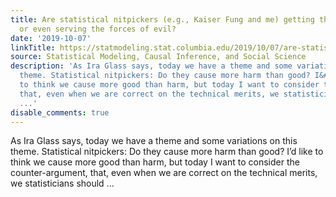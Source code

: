 ```yaml
---
title: Are statistical nitpickers (e.g., Kaiser Fung and me) getting the way of progress
  or even serving the forces of evil?
date: '2019-10-07'
linkTitle: https://statmodeling.stat.columbia.edu/2019/10/07/are-statistical-nitpickers-e-g-kaiser-fung-and-me-getting-the-way-of-progress-or-even-serving-the-forces-of-evil/
source: Statistical Modeling, Causal Inference, and Social Science
description: 'As Ira Glass says, today we have a theme and some variations on this
  theme. Statistical nitpickers: Do they cause more harm than good? I&#8217;d like
  to think we cause more good than harm, but today I want to consider the counter-argument,
  that, even when we are correct on the technical merits, we statisticians should
  ...'
disable_comments: true
---
```

As Ira Glass says, today we have a theme and some variations on this theme. Statistical nitpickers: Do they cause more harm than good? I&#8217;d like to think we cause more good than harm, but today I want to consider the counter-argument, that, even when we are correct on the technical merits, we statisticians should ...